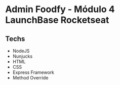 # Admin Foodfy - Módulo 4 LaunchBase Rocketseat
 
 ## Techs
 - NodeJS
 - Nunjucks
 - HTML
 - CSS
 - Express Framework
 - Method Override